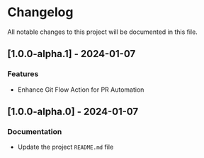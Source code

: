 # Changelog

All notable changes to this project will be documented in this file.

## [1.0.0-alpha.1] - 2024-01-07

### Features

- Enhance Git Flow Action for PR Automation

## [1.0.0-alpha.0] - 2024-01-07

### Documentation

- Update the project `README.md` file

<!-- generated by git-cliff -->
